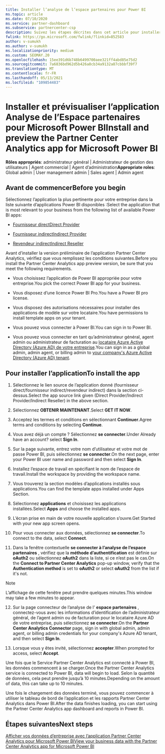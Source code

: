 ```yaml
---
title: Installer l’analyse de l’espace partenaires pour Power BI
ms.topic: article
ms.date: 07/10/2020
ms.service: partner-dashboard
ms.subservice: partnercenter-csp
description: Suivez les étapes décrites dans cet article pour installer et afficher un aperçu de l’application Partner Center Analytics pour Power BI (pour les partenaires directs dans CSP).
fwlink: https://go.microsoft.com/fwlink/?linkid=852583
author: v-sumukh
ms.author: v-sumukh
ms.localizationpriority: medium
ms.custom: SEOMAY.20
ms.openlocfilehash: 15ee391d6b748b6499700aee321ff4abd85e75d2
ms.sourcegitcommit: 7a6836bd962d5b426a8cb34a9132a87cbbbf39f7
ms.translationtype: MT
ms.contentlocale: fr-FR
ms.lasthandoff: 05/13/2021
ms.locfileid: "109854483"
---
```

# <a name="install-and-preview-the-partner-center-analytics-app-for-microsoft-power-bi"></a><span data-ttu-id="78fb8-103">Installer et prévisualiser l’application Analyse de l’Espace partenaires pour Microsoft Power BI</span><span class="sxs-lookup"><span data-stu-id="78fb8-103">Install and preview the Partner Center Analytics app for Microsoft Power BI</span></span>


<span data-ttu-id="78fb8-104">**Rôles appropriés**: administrateur général | Administrateur de gestion des utilisateurs | Agent commercial | Agent d’administration</span><span class="sxs-lookup"><span data-stu-id="78fb8-104">**Appropriate roles**: Global admin | User management admin | Sales agent | Admin agent</span></span>

## <a name="before-you-begin"></a><span data-ttu-id="78fb8-105">Avant de commencer</span><span class="sxs-lookup"><span data-stu-id="78fb8-105">Before you begin</span></span>

<span data-ttu-id="78fb8-106">Sélectionnez l’application la plus pertinente pour votre entreprise dans la liste suivante d’applications Power BI disponibles :</span><span class="sxs-lookup"><span data-stu-id="78fb8-106">Select the application that is most relevant to your business from the following list of available Power BI apps:</span></span>

- [<span data-ttu-id="78fb8-107">Fournisseur direct</span><span class="sxs-lookup"><span data-stu-id="78fb8-107">Direct Provider</span></span>](https://appsource.microsoft.com/product/power-bi/partnercenteranalytics.direct_provider_partner_analytics)

- [<span data-ttu-id="78fb8-108">Fournisseur indirect</span><span class="sxs-lookup"><span data-stu-id="78fb8-108">Indirect Provider</span></span>](https://appsource.microsoft.com/product/power-bi/partnercenteranalytics.indirect_provider_partner_analytics)

- [<span data-ttu-id="78fb8-109">Revendeur indirect</span><span class="sxs-lookup"><span data-stu-id="78fb8-109">Indirect Reseller</span></span>](https://appsource.microsoft.com/product/power-bi/partnercenteranalytics.indirect_reseller_partner_analytics)

<span data-ttu-id="78fb8-110">Avant d’installer la version préliminaire de l’application Partner Center Analytics, vérifiez que vous remplissez les conditions suivantes.</span><span class="sxs-lookup"><span data-stu-id="78fb8-110">Before you install the Partner Center Analytics app preview version, be sure that you meet the following requirements.</span></span>

- <span data-ttu-id="78fb8-111">Vous choisissez l’application de Power BI appropriée pour votre entreprise.</span><span class="sxs-lookup"><span data-stu-id="78fb8-111">You pick the correct Power BI app for your business.</span></span>

- <span data-ttu-id="78fb8-112">Vous disposez d’une licence Power BI Pro.</span><span class="sxs-lookup"><span data-stu-id="78fb8-112">You have a Power BI pro license.</span></span>

- <span data-ttu-id="78fb8-113">Vous disposez des autorisations nécessaires pour installer des applications de modèle sur votre locataire.</span><span class="sxs-lookup"><span data-stu-id="78fb8-113">You have permissions to install template apps on your tenant.</span></span>

- <span data-ttu-id="78fb8-114">Vous pouvez vous connecter à Power BI.</span><span class="sxs-lookup"><span data-stu-id="78fb8-114">You can sign in to Power BI.</span></span>

- <span data-ttu-id="78fb8-115">Vous pouvez vous connecter en tant qu’administrateur général, agent admin ou administrateur de facturation au [locataire Azure Active Directory (Azure AD) de votre entreprise](azure-active-directory-tenants-and-partner-center.md).</span><span class="sxs-lookup"><span data-stu-id="78fb8-115">You can sign in as a global admin, admin agent, or billing admin to [your company's Azure Active Directory (Azure AD) tenant](azure-active-directory-tenants-and-partner-center.md).</span></span>

## <a name="to-install-the-app"></a><span data-ttu-id="78fb8-116">Pour installer l’application</span><span class="sxs-lookup"><span data-stu-id="78fb8-116">To install the app</span></span>

1. <span data-ttu-id="78fb8-117">Sélectionnez le lien source de l’application donné (fournisseur direct/fournisseur indirect/revendeur indirect) dans la section ci-dessus.</span><span class="sxs-lookup"><span data-stu-id="78fb8-117">Select the app source link given (Direct Provider/Indirect Provider/Indirect Reseller) in the above section.</span></span>

2. <span data-ttu-id="78fb8-118">Sélectionnez **OBTENIR MAINTENANT**.</span><span class="sxs-lookup"><span data-stu-id="78fb8-118">Select **GET IT NOW**.</span></span> 

3. <span data-ttu-id="78fb8-119">Acceptez les termes et conditions en sélectionnant **Continuer**.</span><span class="sxs-lookup"><span data-stu-id="78fb8-119">Agree terms and conditions by selecting **Continue**.</span></span>

4. <span data-ttu-id="78fb8-120">Vous avez déjà un compte ? Sélectionnez **se connecter**.</span><span class="sxs-lookup"><span data-stu-id="78fb8-120">Under Already have an account? select **Sign In**.</span></span>

5. <span data-ttu-id="78fb8-121">Sur la page suivante, entrez votre nom d’utilisateur et votre mot de passe Power BI, puis sélectionnez **se connecter**.</span><span class="sxs-lookup"><span data-stu-id="78fb8-121">On the next page, enter your Power BI user name and password and then select **Sign In**.</span></span>

6. <span data-ttu-id="78fb8-122">Installez l’espace de travail en spécifiant le nom de l’espace de travail.</span><span class="sxs-lookup"><span data-stu-id="78fb8-122">Install the workspace by providing the workspace name.</span></span>

7. <span data-ttu-id="78fb8-123">Vous trouverez la section modèles d’applications installés sous applications.</span><span class="sxs-lookup"><span data-stu-id="78fb8-123">You can find the template apps installed under Apps Section.</span></span>

8. <span data-ttu-id="78fb8-124">Sélectionnez **applications** et choisissez les applications installées.</span><span class="sxs-lookup"><span data-stu-id="78fb8-124">Select **Apps** and choose the installed apps.</span></span>

9. <span data-ttu-id="78fb8-125">L’écran prise en main de votre nouvelle application s’ouvre.</span><span class="sxs-lookup"><span data-stu-id="78fb8-125">Get Started with your new app screen opens.</span></span>

10. <span data-ttu-id="78fb8-126">Pour vous connecter aux données, sélectionnez **se connecter**.</span><span class="sxs-lookup"><span data-stu-id="78fb8-126">To connect to the data, select **Connect**.</span></span>

11. <span data-ttu-id="78fb8-127">Dans la fenêtre contextuelle **se connecter à l’analyse de l’espace partenaires** , vérifiez que la **méthode d’authentification** est définie sur **oAuth2** ou sélectionnez **oAuth2** dans la liste, si ce n’est pas le cas.</span><span class="sxs-lookup"><span data-stu-id="78fb8-127">On the **Connect to Partner Center Analytics** pop-up window, verify that the **Authentication method** is set to **oAuth2** or select **oAuth2** from the list if it's not.</span></span> 

> [!NOTE]  
>  <span data-ttu-id="78fb8-128">L’affichage de cette fenêtre peut prendre quelques minutes.</span><span class="sxs-lookup"><span data-stu-id="78fb8-128">This window may take a few minutes to appear.</span></span>

12. <span data-ttu-id="78fb8-129">Sur la page connecteur de l’analyse de l' **espace partenaires** , connectez-vous avec les informations d’identification de l’administrateur général, de l’agent admin ou de facturation pour le locataire Azure AD de votre entreprise, puis sélectionnez **se connecter**.</span><span class="sxs-lookup"><span data-stu-id="78fb8-129">On the **Partner Center Analytics Connector** page, sign in with global admin, admin agent, or billing admin credentials for your company's Azure AD tenant, and then select **Sign In**.</span></span>
 
13. <span data-ttu-id="78fb8-130">Lorsque vous y êtes invité, sélectionnez **accepter**.</span><span class="sxs-lookup"><span data-stu-id="78fb8-130">When prompted for access, select **Accept**.</span></span> 

<span data-ttu-id="78fb8-131">Une fois que le Service Partner Center Analytics est connecté à Power BI, les données commencent à se charger.</span><span class="sxs-lookup"><span data-stu-id="78fb8-131">Once the Partner Center Analytics service is connected to Power BI, data will begin to load.</span></span> <span data-ttu-id="78fb8-132">Selon la quantité de données, cela peut prendre jusqu’à 10 minutes.</span><span class="sxs-lookup"><span data-stu-id="78fb8-132">Depending on the amount of data, this can take up to 10 minutes.</span></span> 

<span data-ttu-id="78fb8-133">Une fois le chargement des données terminé, vous pouvez commencer à utiliser le tableau de bord de l’application et les rapports Partner Center Analytics dans Power BI.</span><span class="sxs-lookup"><span data-stu-id="78fb8-133">After the data finishes loading, you can start using the Partner Center Analytics app dashboard and reports in Power BI.</span></span>

## <a name="next-steps"></a><span data-ttu-id="78fb8-134">Étapes suivantes</span><span class="sxs-lookup"><span data-stu-id="78fb8-134">Next steps</span></span>

[<span data-ttu-id="78fb8-135">Afficher vos données d’entreprise avec l’application Partner Center Analytics pour Microsoft Power BI</span><span class="sxs-lookup"><span data-stu-id="78fb8-135">View your business data with the Partner Center Analytics app for Microsoft Power BI</span></span>](power-bi-app-for-direct-partners-use.md)
